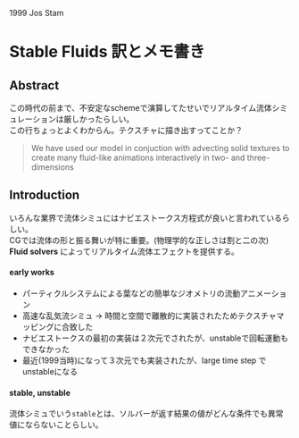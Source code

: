 1999 Jos Stam

# Stable Fluids 訳とメモ書き

## Abstract

この時代の前まで、不安定なschemeで演算してたせいでリアルタイム流体シミュレーションは厳しかったらしい。   
この行ちょっとよくわからん。テクスチャに描き出すってことか？

>  We have used our model in conjuction with advecting solid textures to create many fluid-like animations interactively in two- and three-dimensions

## Introduction

いろんな業界で流体シミュにはナビエストークス方程式が良いと言われているらしい。   
CGでは流体の形と振る舞いが特に重要。(物理学的な正しさは割と二の次)   
**Fluid solvers** によってリアルタイム流体エフェクトを提供する。   

 #### early works

- パーティクルシステムによる葉などの簡単なジオメトリの流動アニメーション
- 高速な乱気流シミュ -> 時間と空間で離散的に実装されたためテクスチャマッピングに合致した
- ナビエストークスの最初の実装は２次元でされたが、unstableで回転運動もできなかった
- 最近(1999当時)になって３次元でも実装されたが、large time step で unstableになる

#### stable, unstable

流体シミュでいう`stable`とは、ソルバーが返す結果の値がどんな条件でも異常値にならないことらしい。     
  